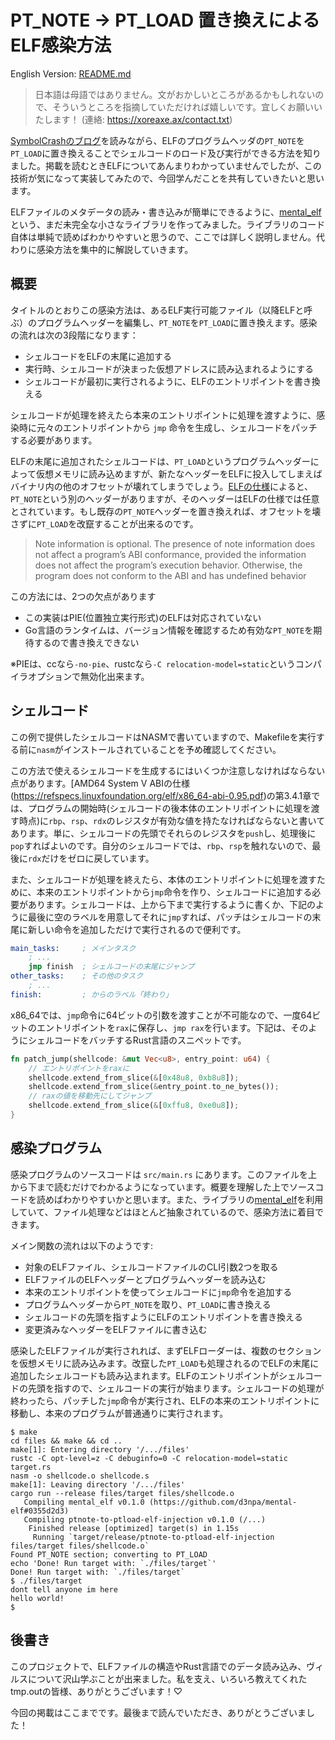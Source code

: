 # PT_NOTE → PT_LOAD 置き換えによるELF感染方法

English Version: [README.md](README.md)

> 日本語は母語ではありません。文がおかしいところがあるかもしれないので、そういうところを指摘していただければ嬉しいです。宜しくお願いいたします！ (連絡: https://xoreaxe.ax/contact.txt)

[SymbolCrashのブログ](https://www.symbolcrash.com/2019/03/27/pt_note-to-pt_load-injection-in-elf/)を読みながら、ELFのプログラムヘッダの`PT_NOTE`を`PT_LOAD`に置き換えることでシェルコードのロード及び実行ができる方法を知りました。掲載を読むときELFについてあんまりわかっていませんでしたが、この技術が気になって実装してみたので、今回学んだことを共有していきたいと思います。

ELFファイルのメタデータの読み・書き込みが簡単にできるように、[mental_elf](https://github.com/d3npa/mental-elf)という、まだ未完全な小さなライブラリを作ってみました。ライブラリのコード自体は単純で読めばわかりやすいと思うので、ここでは詳しく説明しません。代わりに感染方法を集中的に解説していきます。

## 概要

タイトルのとおりこの感染方法は、あるELF実行可能ファイル（以降ELFと呼ぶ）のプログラムヘッダーを編集し、`PT_NOTE`を`PT_LOAD`に置き換えます。感染の流れは次の3段階になります：

- シェルコードをELFの末尾に追加する
- 実行時、シェルコードが決まった仮想アドレスに読み込まれるようにする
- シェルコードが最初に実行されるように、ELFのエントリポイントを書き換える

シェルコードが処理を終えたら本来のエントリポイントに処理を渡すように、感染時に元々のエントリポイントから `jmp` 命令を生成し、シェルコードをパッチする必要があります。

ELFの末尾に追加されたシェルコードは、`PT_LOAD`というプログラムヘッダーによって仮想メモリに読み込めますが、新たなヘッダーをELFに投入してしまえばバイナリ内の他のオフセットが壊れてしまうでしょう。[ELFの仕様](http://www.skyfree.org/linux/references/ELF_Format.pdf)によると、`PT_NOTE`という別のヘッダーがありますが、そのヘッダーはELFの仕様では任意とされています。もし既存の`PT_NOTE`ヘッダーを置き換えれば、オフセットを壊さずに`PT_LOAD`を改竄することが出来るのです。

> Note information is optional.  The presence of note information does not affect a program’s ABI conformance, provided the information does not affect the program’s execution behavior.  Otherwise, the program does not conform to the ABI and has undefined behavior

この方法には、2つの欠点があります

- この実装はPIE(位置独立実行形式)のELFは対応されていない
- Go言語のランタイムは、バージョン情報を確認するため有効な`PT_NOTE`を期待するので書き換えできない

※PIEは、ccなら`-no-pie`、rustcなら`-C relocation-model=static`というコンパイラオプションで無効化出来ます。

## シェルコード

この例で提供したシェルコードはNASMで書いていますので、Makefileを実行する前に`nasm`がインストールされていることを予め確認してください。

この方法で使えるシェルコードを生成するにはいくつか注意しなければならない点があります。[AMD64 System V ABIの仕様(https://refspecs.linuxfoundation.org/elf/x86_64-abi-0.95.pdf)の第3.4.1章では、プログラムの開始時(シェルコードの後本体のエントリポイントに処理を渡す時点)に`rbp`、`rsp`、`rdx`のレジスタが有効な値を持たなければならないと書いてあります。単に、シェルコードの先頭でそれらのレジスタを`push`し、処理後に`pop`すればよいのです。自分のシェルコードでは、`rbp`、`rsp`を触れないので、最後に`rdx`だけをゼロに戻しています。

また、シェルコードが処理を終えたら、本体のエントリポイントに処理を渡すために、本来のエントリポイントから`jmp`命令を作り、シェルコードに追加する必要があります。シェルコードは、上から下まで実行するように書くか、下記のように最後に空のラベルを用意してそれに`jmp`すれば、パッチはシェルコードの末尾に新しい命令を追加しただけで実行されるので便利です。

```nasm
main_tasks:     ; メインタスク
    ; ...
    jmp finish  ; シェルコードの末尾にジャンプ
other_tasks:    ; その他のタスク
    ; ...
finish:         ; からのラベル「終わり」
```

x86_64では、`jmp`命令に64ビットの引数を渡すことが不可能なので、一度64ビットのエントリポイントを`rax`に保存し、`jmp rax`を行います。下記は、そのようにシェルコードをバッチするRust言語のスニペットです。

```rust
fn patch_jump(shellcode: &mut Vec<u8>, entry_point: u64) {
    // エントリポイントをraxに
    shellcode.extend_from_slice(&[0x48u8, 0xb8u8]);
    shellcode.extend_from_slice(&entry_point.to_ne_bytes());
    // raxの値を移動先にしてジャンプ
    shellcode.extend_from_slice(&[0xffu8, 0xe0u8]);
}
```

## 感染プログラム

感染プログラムのソースコードは `src/main.rs` にあります。このファイルを上から下まで読むだけでわかるようになっています。概要を理解した上でソースコードを読めばわかりやすいかと思います。また、ライブラリの[mental_elf](https://github.com/d3npa/mental-elf)を利用していて、ファイル処理などはほとんど抽象されているので、感染方法に着目できます。

メイン関数の流れは以下のようです:

- 対象のELFファイル、シェルコードファイルのCLI引数2つを取る
- ELFファイルのELFヘッダーとプログラムヘッダーを読み込む
- 本来のエントリポイントを使ってシェルコードに`jmp`命令を追加する
- プログラムヘッダーから`PT_NOTE`を取り、`PT_LOAD`に書き換える
- シェルコードの先頭を指すようにELFのエントリポイントを書き換える
- 変更済みなヘッダーをELFファイルに書き込む

感染したELFファイルが実行されれば、まずELFローダーは、複数のセクションを仮想メモリに読み込みます。改竄した`PT_LOAD`も処理されるのでELFの末尾に追加したシェルコードも読み込まれます。ELFのエントリポイントがシェルコードの先頭を指すので、シェルコードの実行が始まります。シェルコードの処理が終わったら、パッチした`jmp`命令が実行され、ELFの本来のエントリポイントに移動し、本来のプログラムが普通通りに実行されます。

```
$ make
cd files && make && cd ..
make[1]: Entering directory '/.../files'
rustc -C opt-level=z -C debuginfo=0 -C relocation-model=static target.rs
nasm -o shellcode.o shellcode.s
make[1]: Leaving directory '/.../files'
cargo run --release files/target files/shellcode.o
   Compiling mental_elf v0.1.0 (https://github.com/d3npa/mental-elf#0355d2d3)
   Compiling ptnote-to-ptload-elf-injection v0.1.0 (/...)
    Finished release [optimized] target(s) in 1.15s
     Running `target/release/ptnote-to-ptload-elf-injection files/target files/shellcode.o`
Found PT_NOTE section; converting to PT_LOAD
echo 'Done! Run target with: `./files/target`'
Done! Run target with: `./files/target`
$ ./files/target
dont tell anyone im here
hello world!
$
```

## 後書き

このプロジェクトで、ELFファイルの構造やRust言語でのデータ読み込み、ヴィルスについて沢山学ぶことが出来ました。私を支え、いろいろ教えてくれたtmp.outの皆様、ありがとうございます！♡

今回の掲載はここまでです。最後まで読んでいただき、ありがとうございました！